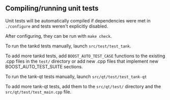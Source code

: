 Compiling/running unit tests
------------------------------------

Unit tests will be automatically compiled if dependencies were met in `./configure`
and tests weren't explicitly disabled.

After configuring, they can be run with `make check`.

To run the tankd tests manually, launch `src/test/test_tank`.

To add more tankd tests, add `BOOST_AUTO_TEST_CASE` functions to the existing
.cpp files in the `test/` directory or add new .cpp files that
implement new BOOST_AUTO_TEST_SUITE sections.

To run the tank-qt tests manually, launch `src/qt/test/test_tank-qt`

To add more tank-qt tests, add them to the `src/qt/test/` directory and
the `src/qt/test/test_main.cpp` file.

